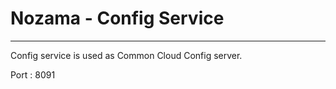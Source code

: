 # Nozama - Config Service
--------------------------------------
Config service is used as Common Cloud Config server.

Port : 8091